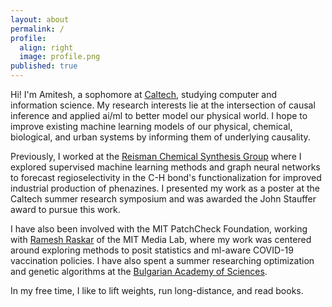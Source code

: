 ```yaml
---
layout: about
permalink: /
profile:
  align: right
  image: profile.png
published: true
---
```


Hi! I'm Amitesh, a sophomore at [Caltech](https://caltech.edu), studying computer and information science. My research interests lie at the intersection of causal inference and applied ai/ml to better model our physical world. I hope to improve existing machine learning models of our physical, chemical, biological, and urban systems by informing them of underlying causality. 

Previously, I worked at the [Reisman Chemical Synthesis Group](https://reismangroup.caltech.edu) where I explored supervised machine learning methods and graph neural networks to forecast regioselectivity in the C-H bond's functionalization for improved industrial production of phenazines. I presented my work as a poster at the Caltech summer research symposium and was awarded the John Stauffer award to pursue this work. 

I have also been involved with the MIT PatchCheck Foundation, working with [Ramesh Raskar](https://www.media.mit.edu/people/raskar/overview/) of the MIT Media Lab, where my work was centered around exploring methods to posit statistics and ml-aware COVID-19 vaccination policies. I have also spent a summer researching optimization and genetic algorithms at the [Bulgarian Academy of Sciences](https://www.proceedings.bas.bg/index.php/cr).

In my free time, I like to lift weights, run long-distance, and read books. 
